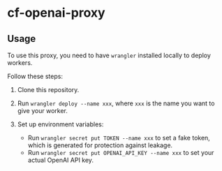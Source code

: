 # cf-openai-proxy

## Usage

To use this proxy, you need to have `wrangler` installed locally to deploy workers.

Follow these steps:

1. Clone this repository.

2. Run `wrangler deploy --name xxx`, where `xxx` is the name you want to give your worker.

3. Set up environment variables:
   - Run `wrangler secret put TOKEN --name xxx` to set a fake token, which is generated for protection against leakage.
   - Run `wrangler secret put OPENAI_API_KEY --name xxx` to set your actual OpenAI API key.
